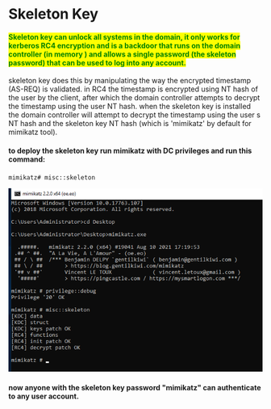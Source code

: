 # Skeleton Key

#### <mark style="color:green;">Skeleton key can unlock all systems in the domain, it only works for kerberos RC4 encryption and is a backdoor that runs on the domain controller (in memory ) and allows a single password (the skeleton password) that can be used to log into any account.</mark>

skeleton key does this by manipulating the way the encrypted timestamp (AS-REQ) is validated. in RC4 the timestamp is encrypted using NT hash of the user by the client, after which the domain controller attempts to decrypt the timestamp using the user NT hash. when the skeleton key is installed the domain controller will attempt to decrypt the timestamp using the user s NT hash and the skeleton key NT hash (which is 'mimikatz' by default for mimikatz tool).

#### to deploy the skeleton key run mimikatz with DC privileges and run this command:

```
mimikatz# misc::skeleton
```

![](<../../../.gitbook/assets/image (229) (1).png>)

#### now anyone with the skeleton key password "mimikatz" can authenticate to any user account.
